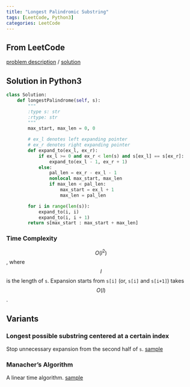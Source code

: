 ```yaml
---
title: "Longest Palindromic Substring"
tags: [LeetCode, Python3]
categories: LeetCode
---
```


## From LeetCode
[problem description](https://leetcode.com/problems/longest-palindromic-substring/description/)
/
[solution](https://leetcode.com/problems/longest-palindromic-substring/solution/#approach-4-expand-around-center)

## Solution in Python3
```python
class Solution:
    def longestPalindrome(self, s):
        """
        :type s: str
        :rtype: str
        """
        max_start, max_len = 0, 0

        # ex_l denotes left expanding pointer
        # ex_r denotes right expanding pointer
        def expand_to(ex_l, ex_r):
            if ex_l >= 0 and ex_r < len(s) and s[ex_l] == s[ex_r]:
                expand_to(ex_l - 1, ex_r + 1)
            else:
                pal_len = ex_r - ex_l - 1
                nonlocal max_start, max_len
                if max_len < pal_len:
                    max_start = ex_l + 1
                    max_len = pal_len

        for i in range(len(s)):
            expand_to(i, i)
            expand_to(i, i + 1)
        return s[max_start : max_start + max_len]
```

### Time Complexity
$$O(l^2)$$, where $$l$$ is the length of `s`. Expansion starts from `s[i]` (or, `s[i]` and `s[i+1]`)  takes $$O(l)$$.

## Variants

### Longest possible substring centered at a certain index
Stop unnecessary expansion from the second half of `s`. [sample](https://github.com/csujedihy/lc-all-solutions/blob/master/005.longest-palindromic-substring/longest-palindromic-substring.py)

### Manacher’s Algorithm
A linear time algorithm. [sample](https://articles.leetcode.com/longest-palindromic-substring-part-ii/)